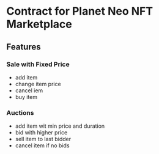 # Contract for Planet Neo NFT Marketplace
## Features
### Sale with Fixed Price
- add item
- change item price
- cancel iem
- buy item
### Auctions
- add item wit min price and duration
- bid with higher price
- sell item to last bidder
- cancel item if no bids
